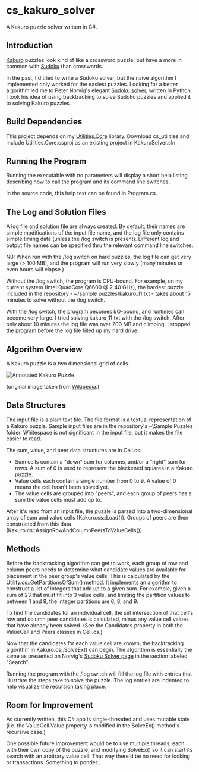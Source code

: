 cs_kakuro_solver
================

A Kakuro puzzle solver written in C#.

Introduction
------------

[Kakuro](http://en.wikipedia.org/wiki/Kakuro) puzzles look kind of like a crossword puzzle, but have a more in common with [Sudoku](http://en.wikipedia.org/wiki/Sudoku) than crosswords.

In the past, I'd tried to write a Sudoku solver, but the naive algorithm I implemented only worked for the easiest puzzles.  Looking for a better algorithm led me to Peter Norvig's elegant [Sudoku solver](http://norvig.com/sudoku.html), written in Python.  I took his idea of using backtracking to solve Sudoku puzzles and applied it to solving Kakuro puzzles.

Build Dependencies
------------------

This project depends on my [Utilities.Core](https://github.com/ctimmons/cs_utilities) library.  Download cs_utilities and include Utilities.Core.csproj as an existing project in KakuroSolver.sln.

Running the Program
-------------------

Running the executable with no parameters will display a short help listing describing how to call the program and its command line switches.

In the source code, this help text can be found in Program.cs.

The Log and Solution Files
--------------------------

A log file and solution file are always created.  By default, their names are simple modifications of the input file name, and the log file only contains simple timing data (unless the /log switch is present).  Different log and output file names can be specified thru the relevant command line switches.

NB:  When run with the /log switch on hard puzzles, the log file can get very large (> 100 MB), and the program will run very slowly (many minutes or even hours will elapse.)

Without the /log switch, the program is CPU-bound.  For example, on my current system (Intel QuadCore Q6600 @ 2.40 GHz), the hardest puzzle included in the repository - ~/sample puzzles/kakuro_11.txt - takes about 15 minutes to solve without the /log switch.

With the /log switch, the program becomes I/O-bound, and runtimes can become very large.  I tried solving kakuro_11.txt with the /log switch.  After only about 10 minutes the log file was over 200 MB and climbing.  I stopped the program before the log file filled up my hard drive.

Algorithm Overview
---------------------

A Kakuro puzzle is a two dimensional grid of cells.

![Annotated Kakuro Puzzle](https://github.com/ctimmons/cs_kakuro_solver/raw/master/images/kakuro.png)

(original image taken from [Wikipedia](http://en.wikipedia.org/wiki/File:Kakuro_black_box.svg).)

Data Structures
---------------

The input file is a plain text file.  The file format is a textual representation of a Kakuro puzzle.  Sample input files are in the repository's ~\Sample Puzzles folder.  Whitespace is not significant in the input file, but it makes the file easier to read.

The sum, value, and peer data structures are in Cell.cs.

- Sum cells contain a "down" sum for columns, and/or a "right" sum for rows.  A sum of 0 is used to represent the blackened squares in a Kakuro puzzle.
- Value cells each contain a single number from 0 to 9.  A value of 0 means the cell hasn't been solved yet.
- The value cells are grouped into "peers", and each group of peers has a sum the value cells must add up to.

After it's read from an input file, the puzzle is parsed into a two-dimensional array of sum and value cells (Kakuro.cs::Load()).  Groups of peers are then constructed from this data (Kakuro.cs::AssignRowAndColumnPeersToValueCells()).

Methods
-------

Before the backtracking algorithm can get to work, each group of row and column peers needs to determine what candidate values are available for placement in the peer group's value cells.  This is calculated by the Utility.cs::GetPartitionsOfSum() method.  It implements an algorithm to construct a list of integers that add up to a given sum.  For example, given a sum of 23 that must fit into 3 value cells, and limiting the partition values to between 1 and 9, the integer partitions are 6, 8, and 9.

To find the candidates for an individual cell, the set intersection of that cell's row and column peer candidates is calculated, minus any value cell values that have already been solved. (See the Candidates property in both the ValueCell and Peers classes in Cell.cs.)

Now that the candidates for each value cell are known, the backtracking algorithm in Kakuro.cs::SolveEx() can begin.  The algorithm is essentially the same as presented on Norvig's [Sudoku Solver page](http://norvig.com/sudoku.html) in the section labeled "Search".

Running the program with the /log switch will fill the log file with entries that illustrate the steps take to solve the puzzle.  The log entries are indented to help visualize the recursion taking place.

Room for Improvement
--------------------

As currently written, this C# app is single-threaded and uses mutable state (i.e. the ValueCell.Value property is modified in the SolveEx() method's recursive case.)

One possible future improvement would be to use multiple threads, each with their own copy of the puzzle, and modifying SolveEx() so it can start its search with an arbitrary value cell.  That way there'd be no need for locking or transactions.  Something to ponder...
